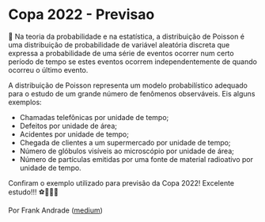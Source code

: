 # Copa 2022 - Previsao

📖 Na teoria da probabilidade e na estatística, a distribuição de Poisson é uma distribuição de probabilidade de variável aleatória discreta que expressa a probabilidade de uma série de eventos ocorrer num certo período de tempo se estes eventos ocorrem independentemente de quando ocorreu o último evento.

A distribuição de Poisson representa um modelo probabilístico adequado para o estudo de um grande número de fenômenos observáveis. Eis alguns exemplos:

- Chamadas telefônicas por unidade de tempo;
- Defeitos por unidade de área;
- Acidentes por unidade de tempo;
- Chegada de clientes a um supermercado por unidade de tempo;
- Número de glóbulos visíveis ao microscópio por unidade de área;
- Número de partículas emitidas por uma fonte de material radioativo por unidade de tempo.

Confiram o exemplo utilizado para previsão da Copa 2022! Excelente estudo!!! ⚽🔮🇧🇷

Por Frank Andrade ([medium](https://frank-andrade.medium.com/))
